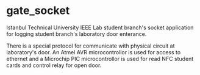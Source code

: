 gate_socket
===========

Istanbul Technical University IEEE Lab student branch's socket application for logging student branch's laboratory door enterance. 

There is a special protocol for communicate with physical circuit at laboratory's door. An Atmel AVR microcontrollor is used for access to ethernet and a Microchip PIC microcontrollor is used for read NFC student cards and control relay for open door.
